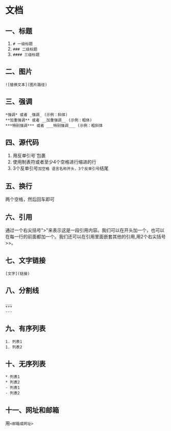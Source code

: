 # 文档

## 一、标题

1. `# 一级标题`
1. `### 二级标题`
1. `#### 三级标题`

## 二、图片

`![替换文本](图片路径)`

## 三、强调

``` text
*强调* 或者 _强调_ (示例：斜体)
**加重强调** 或者 __加重强调__ (示例：粗体)
***特别强调*** 或者 ___特别强调___ (示例：粗斜体
```

## 四、源代码

1. 用反单引号`包裹
1. 使用制表符或者至少4个空格进行缩进的行
1. 3个反单引号`加空格 语言名称开头，3个反单引号`结尾

## 五、换行

两个空格，然后回车即可

## 六、引用

通过一个右尖括号">"来表示这是一段引用内容。我们可以在开头加一个，也可以在每一行的前面都加一个。我们还可以在引用里面嵌套其他的引用,用2个右尖括号>>。

## 七、文字链接

`[文字](链接)`

## 八、分割线

``` text
___
***
---
```

## 九、有序列表

``` text
1. 列表1
1. 列表2
```

## 十、无序列表

``` text
* 列表1
* 列表2
- 列表1
- 列表2
```

## 十一、网址和邮箱

用`<邮箱或网址>`
